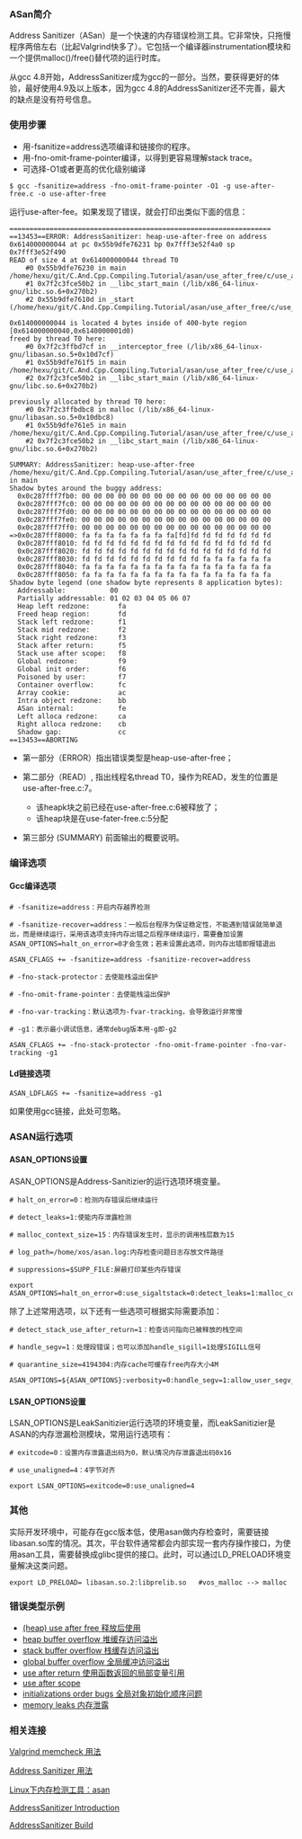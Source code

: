 ### ASan简介

Address Sanitizer（ASan）是一个快速的内存错误检测工具。它非常快，只拖慢程序两倍左右（比起Valgrind快多了）。它包括一个编译器instrumentation模块和一个提供malloc()/free()替代项的运行时库。

从gcc 4.8开始，AddressSanitizer成为gcc的一部分。当然，要获得更好的体验，最好使用4.9及以上版本，因为gcc 4.8的AddressSanitizer还不完善，最大的缺点是没有符号信息。

### 使用步骤

- 用-fsanitize=address选项编译和链接你的程序。
- 用-fno-omit-frame-pointer编译，以得到更容易理解stack trace。
- 可选择-O1或者更高的优化级别编译

```
$ gcc -fsanitize=address -fno-omit-frame-pointer -O1 -g use-after-free.c -o use-after-free
```

运行use-after-fee。如果发现了错误，就会打印出类似下面的信息：
```
=================================================================
==13453==ERROR: AddressSanitizer: heap-use-after-free on address 0x614000000044 at pc 0x55b9dfe76231 bp 0x7fff3e52f4a0 sp 0x7fff3e52f490
READ of size 4 at 0x614000000044 thread T0
    #0 0x55b9dfe76230 in main /home/hexu/git/C.And.Cpp.Compiling.Tutorial/asan/use_after_free/c/use_after_free.c:7
    #1 0x7f2c3fce50b2 in __libc_start_main (/lib/x86_64-linux-gnu/libc.so.6+0x270b2)
    #2 0x55b9dfe7610d in _start (/home/hexu/git/C.And.Cpp.Compiling.Tutorial/asan/use_after_free/c/use_after_free+0x110d)

0x614000000044 is located 4 bytes inside of 400-byte region [0x614000000040,0x6140000001d0)
freed by thread T0 here:
    #0 0x7f2c3ffbd7cf in __interceptor_free (/lib/x86_64-linux-gnu/libasan.so.5+0x10d7cf)
    #1 0x55b9dfe761f5 in main /home/hexu/git/C.And.Cpp.Compiling.Tutorial/asan/use_after_free/c/use_after_free.c:6
    #2 0x7f2c3fce50b2 in __libc_start_main (/lib/x86_64-linux-gnu/libc.so.6+0x270b2)

previously allocated by thread T0 here:
    #0 0x7f2c3ffbdbc8 in malloc (/lib/x86_64-linux-gnu/libasan.so.5+0x10dbc8)
    #1 0x55b9dfe761e5 in main /home/hexu/git/C.And.Cpp.Compiling.Tutorial/asan/use_after_free/c/use_after_free.c:5
    #2 0x7f2c3fce50b2 in __libc_start_main (/lib/x86_64-linux-gnu/libc.so.6+0x270b2)

SUMMARY: AddressSanitizer: heap-use-after-free /home/hexu/git/C.And.Cpp.Compiling.Tutorial/asan/use_after_free/c/use_after_free.c:7 in main
Shadow bytes around the buggy address:
  0x0c287fff7fb0: 00 00 00 00 00 00 00 00 00 00 00 00 00 00 00 00
  0x0c287fff7fc0: 00 00 00 00 00 00 00 00 00 00 00 00 00 00 00 00
  0x0c287fff7fd0: 00 00 00 00 00 00 00 00 00 00 00 00 00 00 00 00
  0x0c287fff7fe0: 00 00 00 00 00 00 00 00 00 00 00 00 00 00 00 00
  0x0c287fff7ff0: 00 00 00 00 00 00 00 00 00 00 00 00 00 00 00 00
=>0x0c287fff8000: fa fa fa fa fa fa fa fa[fd]fd fd fd fd fd fd fd
  0x0c287fff8010: fd fd fd fd fd fd fd fd fd fd fd fd fd fd fd fd
  0x0c287fff8020: fd fd fd fd fd fd fd fd fd fd fd fd fd fd fd fd
  0x0c287fff8030: fd fd fd fd fd fd fd fd fd fd fa fa fa fa fa fa
  0x0c287fff8040: fa fa fa fa fa fa fa fa fa fa fa fa fa fa fa fa
  0x0c287fff8050: fa fa fa fa fa fa fa fa fa fa fa fa fa fa fa fa
Shadow byte legend (one shadow byte represents 8 application bytes):
  Addressable:           00
  Partially addressable: 01 02 03 04 05 06 07 
  Heap left redzone:       fa
  Freed heap region:       fd
  Stack left redzone:      f1
  Stack mid redzone:       f2
  Stack right redzone:     f3
  Stack after return:      f5
  Stack use after scope:   f8
  Global redzone:          f9
  Global init order:       f6
  Poisoned by user:        f7
  Container overflow:      fc
  Array cookie:            ac
  Intra object redzone:    bb
  ASan internal:           fe
  Left alloca redzone:     ca
  Right alloca redzone:    cb
  Shadow gap:              cc
==13453==ABORTING
```

- 第一部分（ERROR）指出错误类型是heap-use-after-free；
- 第二部分（READ）, 指出线程名thread T0，操作为READ，发生的位置是use-after-free.c:7。
    + 该heapk块之前已经在use-after-free.c:6被释放了；
    + 该heap块是在use-fater-free.c:5分配

- 第三部分 (SUMMARY) 前面输出的概要说明。

### 编译选项

#### Gcc编译选项

```
# -fsanitize=address：开启内存越界检测

# -fsanitize-recover=address：一般后台程序为保证稳定性，不能遇到错误就简单退出，而是继续运行，采用该选项支持内存出错之后程序继续运行，需要叠加设置ASAN_OPTIONS=halt_on_error=0才会生效；若未设置此选项，则内存出错即报错退出

ASAN_CFLAGS += -fsanitize=address -fsanitize-recover=address
```

```
# -fno-stack-protector：去使能栈溢出保护

# -fno-omit-frame-pointer：去使能栈溢出保护

# -fno-var-tracking：默认选项为-fvar-tracking，会导致运行非常慢

# -g1：表示最小调试信息，通常debug版本用-g即-g2

ASAN_CFLAGS += -fno-stack-protector -fno-omit-frame-pointer -fno-var-tracking -g1
```

#### Ld链接选项

```
ASAN_LDFLAGS += -fsanitize=address -g1
```

如果使用gcc链接，此处可忽略。

### ASAN运行选项

#### ASAN_OPTIONS设置

ASAN_OPTIONS是Address-Sanitizier的运行选项环境变量。

```
# halt_on_error=0：检测内存错误后继续运行

# detect_leaks=1:使能内存泄露检测

# malloc_context_size=15：内存错误发生时，显示的调用栈层数为15

# log_path=/home/xos/asan.log:内存检查问题日志存放文件路径

# suppressions=$SUPP_FILE:屏蔽打印某些内存错误

export ASAN_OPTIONS=halt_on_error=0:use_sigaltstack=0:detect_leaks=1:malloc_context_size=15:log_path=/home/xos/asan.log:suppressions=$SUPP_FILE
```

除了上述常用选项，以下还有一些选项可根据实际需要添加：

```
# detect_stack_use_after_return=1：检查访问指向已被释放的栈空间

# handle_segv=1：处理段错误；也可以添加handle_sigill=1处理SIGILL信号

# quarantine_size=4194304:内存cache可缓存free内存大小4M

ASAN_OPTIONS=${ASAN_OPTIONS}:verbosity=0:handle_segv=1:allow_user_segv_handler=1:detect_stack_use_after_return=1:fast_unwind_on_fatal=1:fast_unwind_on_check=1:fast_unwind_on_malloc=1:quarantine_size=4194304
```

#### LSAN_OPTIONS设置

LSAN_OPTIONS是LeakSanitizier运行选项的环境变量，而LeakSanitizier是ASAN的内存泄漏检测模块，常用运行选项有：

```
# exitcode=0：设置内存泄露退出码为0，默认情况内存泄露退出码0x16

# use_unaligned=4：4字节对齐

export LSAN_OPTIONS=exitcode=0:use_unaligned=4
```

### 其他

实际开发环境中，可能存在gcc版本低，使用asan做内存检查时，需要链接libasan.so库的情况。其次，平台软件通常都会内部实现一套内存操作接口，为使用asan工具，需要替换成glibc提供的接口。此时，可以通过LD_PRELOAD环境变量解决这类问题。

```
export LD_PRELOAD= libasan.so.2:libprelib.so   #vos_malloc --> malloc
```

### 错误类型示例

- [(heap) use after free 释放后使用](use_after_free)
- [heap buffer overflow 堆缓存访问溢出](heap_buffer_overflow)
- [stack buffer overflow 栈缓存访问溢出](stack_buffer_overflow)
- [global buffer overflow 全局缓冲访问溢出](global_buffer_overflow)
- [use after return 使用函数返回的局部变量引用](use_after_return)
- [use after scope](use_after_scope)
- [initializations order bugs 全局对象初始化顺序问题](initialization_order_bugs)
- [memory leaks 内存泄露](memory_leaks)

### 相关连接

[Valgrind memcheck 用法](https://www.jianshu.com/p/78adaba826c3)

[Address Sanitizer 用法](https://www.jianshu.com/p/3a2df9b7c353)

[Linux下内存检测工具：asan](https://blog.csdn.net/hanlizhong85/article/details/78076668)

[AddressSanitizer Introduction](https://github.com/google/sanitizers/wiki/AddressSanitizer)

[AddressSanitizer Build](https://github.com/google/sanitizers/wiki/AddressSanitizerHowToBuild)

